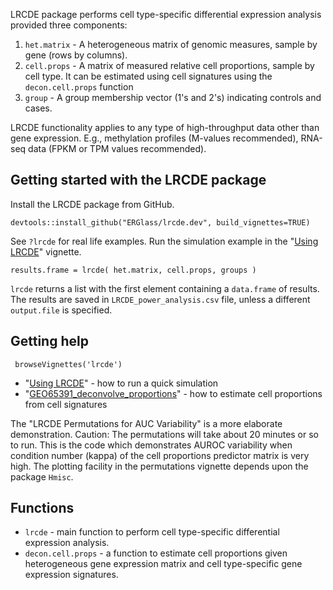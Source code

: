 LRCDE package performs cell type-specific differential expression analysis provided three components:

1. `het.matrix` - A heterogeneous matrix of genomic measures, sample by gene (rows by columns).
2. `cell.props` - A matrix of measured relative cell proportions, sample by cell type. It can be estimated using cell signatures using the `decon.cell.props` function
3. `group` - A group membership vector (1's and 2's) indicating controls and cases.

LRCDE functionality applies to any type of high-throughput data other than gene expression. E.g., methylation profiles (M-values recommended), RNA-seq data (FPKM or TPM values recommended).

## Getting started with the LRCDE package

Install the LRCDE package from GitHub.

```{r}
devtools::install_github("ERGlass/lrcde.dev", build_vignettes=TRUE)
```
See `?lrcde` for real life examples. Run the simulation example in the "[Using LRCDE](vignettes/using_lrcde.Rmd)" vignette.

```{r}
results.frame = lrcde( het.matrix, cell.props, groups )
```

`lrcde` returns a list with the first element containing a `data.frame` of results. The results are saved in `LRCDE_power_analysis.csv` file, unless a different `output.file` is specified.

## Getting help

```{r}
 browseVignettes('lrcde')
```

- "[Using LRCDE](vignettes/using_lrcde.Rmd)" - how to run a quick simulation
- "[GEO65391_deconvolve_proportions](vignettes/GEO65391_deconvolve_proportions.Rmd)" - how to estimate cell proportions from cell signatures

The "LRCDE Permutations for AUC Variability" is a more elaborate demonstration.  Caution: The permutations will take about 20 minutes or so to run. This is the code which demonstrates AUROC variability when condition number (kappa) of the cell proportions predictor matrix is very high. The plotting facility in the permutations vignette depends upon the package `Hmisc`.

## Functions

- `lrcde` - main function to perform cell type-specific differential expression analysis.
- `decon.cell.props` - a function to estimate cell proportions given heterogeneous gene expression matrix and cell type-specific gene expression signatures.
